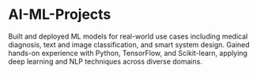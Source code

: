 # AI-ML-Projects
Built and deployed ML models for real-world use cases including medical diagnosis, text and image classification, and smart system design. Gained hands-on experience with Python, TensorFlow, and Scikit-learn, applying deep learning and NLP techniques across diverse domains.
